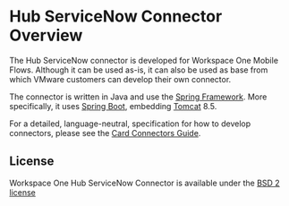 # Hub ServiceNow Connector Overview

The Hub ServiceNow connector is developed for Workspace One Mobile Flows. Although it can be used as-is, it can also be used as base from which VMware customers can develop their own connector.

The connector is written in Java and use the [Spring Framework](https://spring.io/). More specifically, it uses
[Spring Boot](https://projects.spring.io/spring-boot/), embedding [Tomcat](http://tomcat.apache.org/) 8.5.

For a detailed, language-neutral, specification for how to develop connectors, please see the
[Card Connectors Guide](https://github.com/vmware-samples/card-connectors-guide).

## License

Workspace One Hub ServiceNow Connector is available under the [BSD 2 license](https://github.com/vmware/connectors-workspace-one/blob/master/LICENSE.txt)
